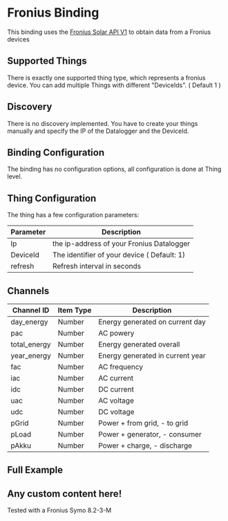 # Fronius Binding

This binding uses the [Fronius Solar API V1](http://www.fronius.com/cps/rde/xchg/SID-50921547-DF4684B5/fronius_international/hs.xsl/83_28911_DEU_HTML.htm) to obtain data from a Fronius devices


## Supported Things

There is exactly one supported thing type, which represents a fronius device. 
You can add multiple Things with different "DeviceIds". ( Default 1 ) 

## Discovery

There is no discovery implemented. You have to create your things manually and specify the IP of the Datalogger and the DeviceId.

## Binding Configuration

The binding has no configuration options, all configuration is done at Thing level.

## Thing Configuration

The thing has a few configuration parameters:

| Parameter | Description                                                              |
|-----------|------------------------------------------------------------------------- |
| Ip        | the ip-address of your Fronius Datalogger |
| DeviceId  | The identifier of your device ( Default: 1) |
| refresh   | Refresh interval in seconds |

## Channels

| Channel ID | Item Type    | Description              |
|------------|--------------|------------------------- |
| day_energy | Number | Energy generated on current day |
| pac | Number | AC powery |
| total_energy | Number | Energy generated overall |
| year_energy | Number | Energy generated in current year |
| fac | Number | AC frequency |
| iac | Number | AC current |
| idc | Number | DC current |
| uac | Number | AC voltage |
| udc | Number | DC voltage |
| pGrid | Number | Power + from grid, - to grid |
| pLoad | Number | Power + generator, - consumer |
| pAkku | Number | Power + charge, - discharge |

## Full Example



## Any custom content here!

Tested with a Fronius Symo 8.2-3-M
